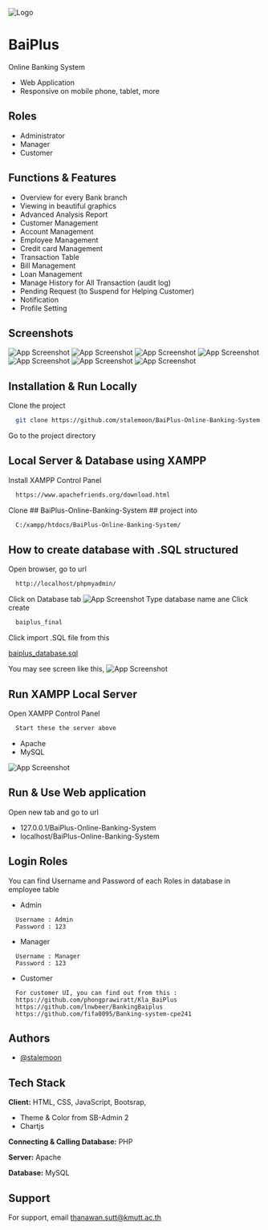 
![Logo](https://cdn.discordapp.com/attachments/1171522902701658185/1171540716137218059/image.png?ex=655d0d50&is=654a9850&hm=c8e0ddcc7c3ba85751b2dd73686e89ee7cc2564b1ec4d32087d6ce6f3d10499a&)


# BaiPlus

Online Banking System 
- Web Application
- Responsive on mobile phone, tablet, more


## Roles

- Administrator
- Manager
- Customer

## Functions & Features

- Overview for every Bank branch
- Viewing in beautiful graphics
- Advanced Analysis Report
- Customer Management
- Account Management
- Employee Management
- Credit card Management
- Transaction Table
- Bill Management
- Loan Management
- Manage History for All Transaction (audit log)
- Pending Request (to Suspend for Helping Customer)
- Notification
- Profile Setting


## Screenshots

![App Screenshot](https://cdn.discordapp.com/attachments/1171522902701658185/1171526907662192700/image.png?ex=655d0074&is=654a8b74&hm=8488511dbfffd40ab667dfc1320d9cfc89f26567da671a50f964005b9cac0156&)
![App Screenshot](https://cdn.discordapp.com/attachments/1171522902701658185/1171527397263294575/image.png?ex=655d00e9&is=654a8be9&hm=7f34707650f3dbddc9647dbd7b255d8e8f89f0eeba1285c7dd6a0526eddf9d5d&)
![App Screenshot](https://cdn.discordapp.com/attachments/1171522902701658185/1171527011081142473/image.png?ex=655d008d&is=654a8b8d&hm=307c92d58b8affd01df959f4e229a4bd36e011e5a07da50a165eea1ce95e68a9&)
![App Screenshot](https://cdn.discordapp.com/attachments/1171522902701658185/1171527027568951296/image.png?ex=655d0091&is=654a8b91&hm=849b72c02d8ad0711b05400a8a30e1fa6c6b6adc92cdb68e75c16348dfff02f8&)
![App Screenshot](https://cdn.discordapp.com/attachments/1171522902701658185/1171527432700969000/image.png?ex=655d00f1&is=654a8bf1&hm=6b6556a598fd199e54236a7077cd74e1aac9f4ce9168a9ebd270a53957e11f62&)
![App Screenshot](https://cdn.discordapp.com/attachments/1171522902701658185/1171527117402550412/image.png?ex=655d00a6&is=654a8ba6&hm=d370548f7c6b0c0bea0cd0ee1e148da707aed8a1eacd44af61d98f4a18fa6cdb&)
![App Screenshot](https://cdn.discordapp.com/attachments/1171522902701658185/1171527291814285372/image.png?ex=655d00d0&is=654a8bd0&hm=711bc29ba1e07da3f3460c02e2497af1372a3c96dd597fba3ec8be45620532f3&)



## Installation & Run Locally

Clone the project

```bash
  git clone https://github.com/stalemoon/BaiPlus-Online-Banking-System
```

Go to the project directory
## Local Server & Database using XAMPP


Install XAMPP Control Panel

```bash
  https://www.apachefriends.org/download.html
```

Clone ## BaiPlus-Online-Banking-System ## project into

```bash
  C:/xampp/htdocs/BaiPlus-Online-Banking-System/
```





## How to create database with .SQL structured

Open browser, go to url
```bash
  http://localhost/phpmyadmin/
```
Click on Database tab
![App Screenshot](https://cdn.discordapp.com/attachments/1171522902701658185/1171532592546320474/image.png?ex=655d05c0&is=654a90c0&hm=0d1d34a4e123c9fd6b947a15de1744ac8b00eab42d2a7ffa5a7f899a43f3613d&)
Type database name ane Click create
```bash
  baiplus_final
```
Click import .SQL file from this

  [baiplus_database.sql](https://cdn.discordapp.com/attachments/1171522902701658185/1171533243380670605/baiplus_database.sql?ex=655d065b&is=654a915b&hm=bfc7b101d60bf40e24a6a44aeadda6b524cbf682a5122615c632d48b6850796d&)

You may see screen like this,
![App Screenshot](https://cdn.discordapp.com/attachments/1171522902701658185/1171533905577386095/image.png?ex=655d06f9&is=654a91f9&hm=4a425624e5dfc4bb12fd0221338b4a2690c1656ba04e9888d30fd98dd8e19c9f&)

## Run XAMPP Local Server
Open XAMPP Control Panel

```bash
  Start these the server above
```
- Apache
- MySQL

![App Screenshot](https://cdn.discordapp.com/attachments/1171522902701658185/1171529357727121429/image.png?ex=655d02bc&is=654a8dbc&hm=a9da7393088e684d7566c25042ea73066e3947efe1d81da16e0d610bf5f51ee3&)
## Run & Use Web application


Open new tab and go to url
- 127.0.0.1/BaiPlus-Online-Banking-System
- localhost/BaiPlus-Online-Banking-System

## Login Roles
You can find Username and Password of each Roles in database in employee table
- Admin
```
  Username : Admin
  Password : 123
```
- Manager
```
  Username : Manager
  Password : 123
```
- Customer
```
  For customer UI, you can find out from this :
  https://github.com/phongprawiratt/Kla_BaiPlus
  https://github.com/lnwbeer/BankingBaiplus
  https://github.com/fifa0095/Banking-system-cpe241
```
## Authors

- [@stalemoon](https://github.com/stalemoon)


## Tech Stack

**Client:** HTML, CSS, JavaScript, Bootsrap,

- Theme & Color from SB-Admin 2
- Chartjs

**Connecting & Calling Database:** PHP

**Server:** Apache

**Database:** MySQL
## Support

For support, email thanawan.sutt@kmutt.ac.th

